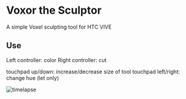 Voxor the Sculptor
==================

A simple Voxel sculpting tool for HTC VIVE

Use
---
Left controller: color
Right controller: cut

touchpad up/down: increase/decrease size of tool
touchpad left/right: change hue (let only)  

![timelapse](http://justaconcept.org/Gallery/Voxor_the_Sculptor/timelapse.gif)
